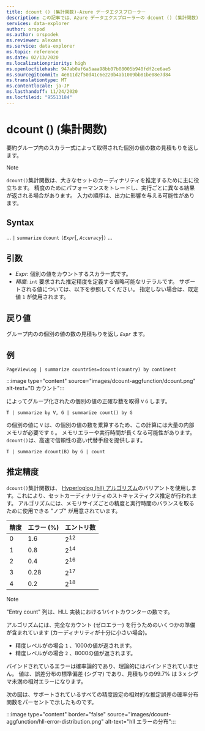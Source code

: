 ```yaml
---
title: dcount () (集計関数)-Azure データエクスプローラー
description: この記事では、Azure データエクスプローラーの dcount () (集計関数) について説明します。
services: data-explorer
author: orspod
ms.author: orspodek
ms.reviewer: alexans
ms.service: data-explorer
ms.topic: reference
ms.date: 02/13/2020
ms.localizationpriority: high
ms.openlocfilehash: 947ab0af6a5aaa98bb07b08005b940fdf2ce6ae5
ms.sourcegitcommit: 4e811d2f50d41c6e220b4ab1009bb81be08e7d84
ms.translationtype: MT
ms.contentlocale: ja-JP
ms.lasthandoff: 11/24/2020
ms.locfileid: "95513184"
---
```

# <a name="dcount-aggregation-function"></a>dcount () (集計関数)

要約グループ内のスカラー式によって取得された個別の値の数の見積もりを返します。

> [!NOTE]
> `dcount()`集計関数は、大きなセットのカーディナリティを推定するために主に役立ちます。 精度のためにパフォーマンスをトレードし、実行ごとに異なる結果が返される場合があります。 入力の順序は、出力に影響を与える可能性があります。

## <a name="syntax"></a>Syntax

... `|` `summarize` `dcount` `(`*`Expr`*[, *`Accuracy`*]`)` ...

## <a name="arguments"></a>引数

* *Expr*: 個別の値をカウントするスカラー式です。
* *精度*: `int` 要求された推定精度を定義する省略可能なリテラルです。 サポートされる値については、以下を参照してください。 指定しない場合は、既定値 `1` が使用されます。

## <a name="returns"></a>戻り値

グループ内のの個別の値の数の見積もりを返し *`Expr`* ます。

## <a name="example"></a>例

```kusto
PageViewLog | summarize countries=dcount(country) by continent
```

:::image type="content" source="images/dcount-aggfunction/dcount.png" alt-text="D カウント":::

によってグループ化されたの個別の値の正確な数を取得 `V` `G` します。

```kusto
T | summarize by V, G | summarize count() by G
```

の個別の値に `V` は、の個別の値の数を乗算するため、この計算には大量の内部メモリが必要です `G` 。
メモリエラーや実行時間が長くなる可能性があります。 
`dcount()`は、高速で信頼性の高い代替手段を提供します。

```kusto
T | summarize dcount(B) by G | count
```

## <a name="estimation-accuracy"></a>推定精度

`dcount()`集計関数は、 [Hyperloglog (hll) アルゴリズム](https://en.wikipedia.org/wiki/HyperLogLog)のバリアントを使用します。これにより、セットカーディナリティのストキャスティクス推定が行われます。 アルゴリズムには、メモリサイズごとの精度と実行時間のバランスを取るために使用できる "ノブ" が用意されています。

|精度|エラー (%)|エントリ数   |
|--------|---------|--------------|
|       0|      1.6|2<sup>12</sup>|
|       1|      0.8|2<sup>14</sup>|
|       2|      0.4|2<sup>16</sup>|
|       3|     0.28|2<sup>17</sup>|
|       4|      0.2|2<sup>18</sup>|

> [!NOTE]
> "Entry count" 列は、HLL 実装における1バイトカウンターの数です。

アルゴリズムには、完全なカウント (ゼロエラー) を行うためのいくつかの準備が含まれています (カーディナリティが十分に小さい場合)。
* 精度レベルがの場合 `1` 、1000の値が返されます。
* 精度レベルがの場合 `2` 、8000の値が返されます。

バインドされているエラーは確率論的であり、理論的にはバインドされていません。 値は、誤差分布の標準偏差 (シグマ) であり、見積もりの99.7% は 3 x シグマ未満の相対エラーになります。

次の図は、サポートされているすべての精度設定の相対的な推定誤差の確率分布関数をパーセントで示したものです。

:::image type="content" border="false" source="images/dcount-aggfunction/hll-error-distribution.png" alt-text="hll エラーの分布":::
